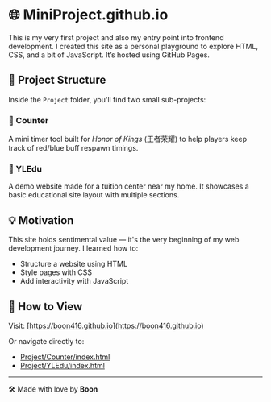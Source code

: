 # 🌐 MiniProject.github.io

This is my very first project and also my entry point into frontend development. I created this site as a personal playground to explore HTML, CSS, and a bit of JavaScript. It’s hosted using GitHub Pages.

## 📁 Project Structure

Inside the `Project` folder, you'll find two small sub-projects:

### 🔢 Counter
A mini timer tool built for *Honor of Kings* (王者荣耀) to help players keep track of red/blue buff respawn timings.

### 🏫 YLEdu
A demo website made for a tuition center near my home. It showcases a basic educational site layout with multiple sections.

## 💡 Motivation

This site holds sentimental value — it's the very beginning of my web development journey. I learned how to:
- Structure a website using HTML
- Style pages with CSS
- Add interactivity with JavaScript

## 🚀 How to View

Visit: [https://boon416.github.io](https://boon416.github.io)

Or navigate directly to:
- [Project/Counter/index.html](https://boon416.github.io/Project/Counter/index.html)
- [Project/YLEdu/index.html](https://boon416.github.io/Project/YLEdu/index.html)

---

🛠️ Made with love by **Boon**
